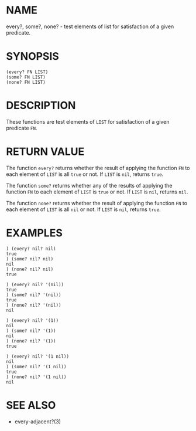 # NAME
every?, some?, none? - test elements of list for satisfaction of a given predicate.

# SYNOPSIS

    (every? FN LIST)
    (some? FN LIST)
    (none? FN LIST)

# DESCRIPTION
These functions are test elements of `LIST` for satisfaction of a given predicate `FN`.

# RETURN VALUE
The function `every?` returns whether the result of applying the function `FN` to each element of `LIST` is all `true` or not. If `LIST` is `nil`, returns `true`.

The function `some?` returns whether any of the results of applying the function `FN` to each element of `LIST` is `true` or not. If `LIST` is `nil`, returns `nil`.

The function `none?` returns whether the result of applying the function `FN` to each element of `LIST` is all `nil` or not. If `LIST` is `nil`, returns `true`.

# EXAMPLES

    ) (every? nil? nil)
    true
    ) (some? nil? nil)
    nil
    ) (none? nil? nil)
    true

    ) (every? nil? '(nil))
    true
    ) (some? nil? '(nil))
    true
    ) (none? nil? '(nil))
    nil

    ) (every? nil? '(1))
    nil
    ) (some? nil? '(1))
    nil
    ) (none? nil? '(1))
    true

    ) (every? nil? '(1 nil))
    nil
    ) (some? nil? '(1 nil))
    true
    ) (none? nil? '(1 nil))
    nil

# SEE ALSO
- every-adjacent?(3)
